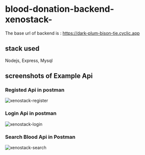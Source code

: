 # blood-donation-backend-xenostack-

The base url of backend is : 
https://dark-plum-bison-tie.cyclic.app

## stack used
Nodejs,
Express,
Mysql

## screenshots of Example Api

### Registed Api in postman
![xenostack-register](https://user-images.githubusercontent.com/53811309/225531493-4bb47b77-49b9-47ae-8ab6-4f4ed50056cf.png)

### Login Api in postman
![xenostack-login](https://user-images.githubusercontent.com/53811309/225531489-c604c8bd-2910-469f-8d78-1411ca60b340.png)

### Search Blood Api in Postman
![xenostack-search](https://user-images.githubusercontent.com/53811309/225531502-e6a6293e-ca2d-4dd3-8595-3a6dbb0a9141.png)

